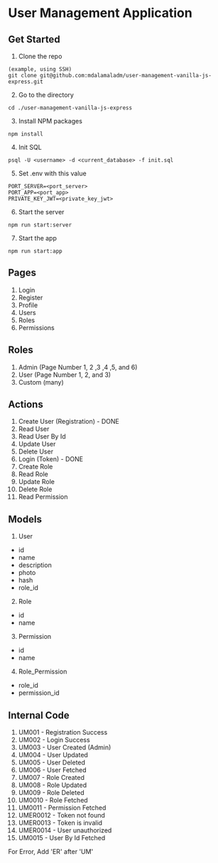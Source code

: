 # User Management Application

## Get Started
1. Clone the repo
```
(example, using SSH)
git clone git@github.com:mdalamaladm/user-management-vanilla-js-express.git
```
2. Go to the directory
```
cd ./user-management-vanilla-js-express
```
3. Install NPM packages
```
npm install
```
4. Init SQL
```
psql -U <username> -d <current_database> -f init.sql
```
5. Set .env with this value
```
PORT_SERVER=<port_server>
PORT_APP=<port_app>
PRIVATE_KEY_JWT=<private_key_jwt>
```
6. Start the server
```
npm run start:server
```
7. Start the app
```
npm run start:app
```

## Pages
1. Login
2. Register
3. Profile
4. Users
5. Roles
6. Permissions

## Roles
1. Admin (Page Number 1, 2 ,3 ,4 ,5, and 6)
2. User (Page Number 1, 2, and 3)
3. Custom (many)

## Actions
1. Create User (Registration) - DONE
2. Read User
3. Read User By Id
4. Update User
5. Delete User
6. Login (Token) - DONE
7. Create Role
8. Read Role
9. Update Role
10. Delete Role
11. Read Permission

## Models
1. User
- id
- name
- description
- photo
- hash
- role_id
2. Role
- id
- name
3. Permission
- id
- name
4. Role_Permission
- role_id
- permission_id

## Internal Code
1. UM001 - Registration Success
2. UM002 - Login Success
3. UM003 - User Created (Admin)
4. UM004 - User Updated
5. UM005 - User Deleted
6. UM006 - User Fetched
7. UM007 - Role Created
8. UM008 - Role Updated
9. UM009 - Role Deleted
10. UM0010 - Role Fetched
11. UM0011 - Permission Fetched
12. UMER0012 - Token not found
13. UMER0013 - Token is invalid
14. UMER0014 - User unauthorized
15. UM0015 - User By Id Fetched

For Error, Add 'ER' after 'UM'


